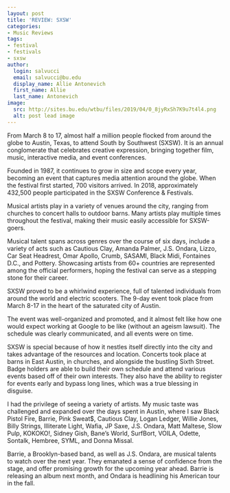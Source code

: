 ```yaml
---
layout: post
title: 'REVIEW: SXSW'
categories:
- Music Reviews
tags:
- festival
- festivals
- sxsw
author:
  login: salvucci
  email: salvucci@bu.edu
  display_name: Allie Antonevich
  first_name: Allie
  last_name: Antonevich
image:
  src: http://sites.bu.edu/wtbu/files/2019/04/0_8jyRxSh7K9u7t4l4.png
  alt: post lead image
---
```

From March 8 to 17, almost half a million people flocked from around the globe to Austin, Texas, to attend South by Southwest (SXSW). It is an annual conglomerate that celebrates creative expression, bringing together film, music, interactive media, and event conferences.

Founded in 1987, it continues to grow in size and scope every year, becoming an event that captures media attention around the globe. When the festival first started, 700 visitors arrived. In 2018, approximately 432,500 people participated in the SXSW Conference & Festivals.

Musical artists play in a variety of venues around the city, ranging from churches to concert halls to outdoor barns. Many artists play multiple times throughout the festival, making their music easily accessible for SXSW-goers.

Musical talent spans across genres over the course of six days, include a variety of acts such as Cautious Clay, Amanda Palmer, J.S. Ondara, Lizzo, Car Seat Headrest, Omar Apollo, Crumb, SASAMI, Black Midi, Fontaines D.C., and Pottery. Showcasing artists from 60+ countries are represented among the official performers, hoping the festival can serve as a stepping stone for their career.

SXSW proved to be a whirlwind experience, full of talented individuals from around the world and electric scooters. The 9-day event took place from March 8-17 in the heart of the saturated city of Austin.

The event was well-organized and promoted, and it almost felt like how one would expect working at Google to be like (without an ageism lawsuit). The schedule was clearly communicated, and all events were on time.

SXSW is special because of how it nestles itself directly into the city and takes advantage of the resources and location. Concerts took place at barns in East Austin, in churches, and alongside the bustling Sixth Street. Badge holders are able to build their own schedule and attend various events based off of their own interests. They also have the ability to register for events early and bypass long lines, which was a true blessing in disguise.

I had the privilege of seeing a variety of artists. My music taste was challenged and expanded over the days spent in Austin, where I saw Black Pistol Fire, Barrie, Pink Sweat$, Cautious Clay, Logan Ledger, Willie Jones, Billy Strings, Illiterate Light, Wafia, JP Saxe, J.S. Ondara, Matt Maltese, Slow Pulp, KOKOKO!, Sidney Gish, Bane’s World, SurfBort, VOILA, Odette, Sontalk, Hembree, SYML, and Donna Missal.

Barrie, a Brooklyn-based band, as well as J.S. Ondara, are musical talents to watch over the next year. They emanated a sense of confidence from the stage, and offer promising growth for the upcoming year ahead. Barrie is releasing an album next month, and Ondara is headlining his American tour in the fall.